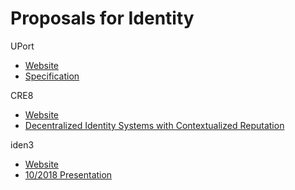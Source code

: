 # Proposals for Identity

UPort
- [Website](https://www.uport.me/)
- [Specification](https://github.com/uport-project/specs/blob/develop/README.md)

CRE8
- [Website](https://www.cre8.xyz/)
- [Decentralized Identity Systems with Contextualized Reputation](https://medium.com/@jwaup/everyone-is-multidimensional-2eaf30b1fac9)

iden3
- [Website](https://iden3.io/)
- [10/2018 Presentation](https://slideslive.com/38911825/iden3-scalable-distributed-identity-infrastructure-using-zeroknowledge-proofs-to-guarantee-privacy)
